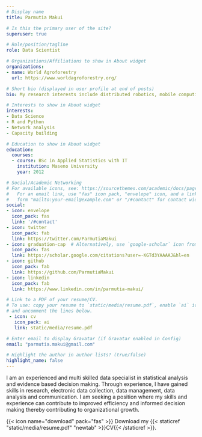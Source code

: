 ```yaml
---
# Display name
title: Parmutia Makui

# Is this the primary user of the site?
superuser: true

# Role/position/tagline
role: Data Scientist

# Organizations/Affiliations to show in About widget
organizations:
- name: World Agroforestry
  url: https://www.worldagroforestry.org/

# Short bio (displayed in user profile at end of posts)
bio: My research interests include distributed robotics, mobile computing and programmable matter.

# Interests to show in About widget
interests:
- Data Science
- R and Python
- Network analysis
- Capacity building

# Education to show in About widget
education:
  courses:
  - course: BSc in Applied Statistics with IT
    institution: Maseno University
    year: 2012

# Social/Academic Networking
# For available icons, see: https://sourcethemes.com/academic/docs/page-builder/#icons
#   For an email link, use "fas" icon pack, "envelope" icon, and a link in the
#   form "mailto:your-email@example.com" or "/#contact" for contact widget.
social:
- icon: envelope
  icon_pack: fas
  link: '/#contact'
- icon: twitter
  icon_pack: fab
  link: https://twitter.com/ParmutiaMakui
- icon: graduation-cap  # Alternatively, use `google-scholar` icon from `ai` icon pack
  icon_pack: fas
  link: https://scholar.google.com/citations?user=-KGTd3YAAAAJ&hl=en
- icon: github
  icon_pack: fab
  link: https://github.com/ParmutiaMakui
- icon: linkedin
  icon_pack: fab
  link: https://www.linkedin.com/in/parmutia-makui/

# Link to a PDF of your resume/CV.
# To use: copy your resume to `static/media/resume.pdf`, enable `ai` icons in `params.toml`, 
# and uncomment the lines below.
 - icon: cv
   icon_pack: ai
   link: static/media/resume.pdf

# Enter email to display Gravatar (if Gravatar enabled in Config)
email: "parmutia.makui@gmail.com"

# Highlight the author in author lists? (true/false)
highlight_name: false
---
```


I am an experienced and multi skilled data specialist in
statistical analysis and evidence based decision
making. Through experience, I have gained skills in research, electronic
data collection, data management, data analysis and communication. I am
seeking a position where my skills and experience can contribute to
improved efficiency and informed decision making thereby contributing to
organizational growth.

{{< icon name="download" pack="fas" >}} Download my {{< staticref "static/media/resume.pdf" "newtab" >}}CV{{< /staticref >}}.
